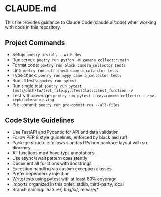 # CLAUDE.md

This file provides guidance to Claude Code (claude.ai/code) when working with code in this repository.

## Project Commands
- Setup: `poetry install --with dev`
- Run server: `poetry run python -m camera_collector.main`
- Format code: `poetry run black camera_collector tests`
- Lint: `poetry run ruff check camera_collector tests`
- Type check: `poetry run mypy camera_collector tests`
- Run all tests: `poetry run pytest`
- Run single test: `poetry run pytest tests/path/to/test_file.py::TestClass::test_function -v`
- Test with coverage: `poetry run pytest --cov=camera_collector --cov-report=term-missing`
- Pre-commit: `poetry run pre-commit run --all-files`

## Code Style Guidelines
- Use FastAPI and Pydantic for API and data validation
- Follow PEP 8 style guidelines, enforced by black and ruff
- Package structure follows standard Python package layout with src directory
- All functions must have type annotations
- Use async/await pattern consistently
- Document all functions with docstrings
- Exception handling via custom exception classes
- Prefer dependency injection
- Write tests using pytest with at least 80% coverage
- Imports organized in this order: stdlib, third-party, local
- Branch naming: feature/*, bugfix/*, release/*